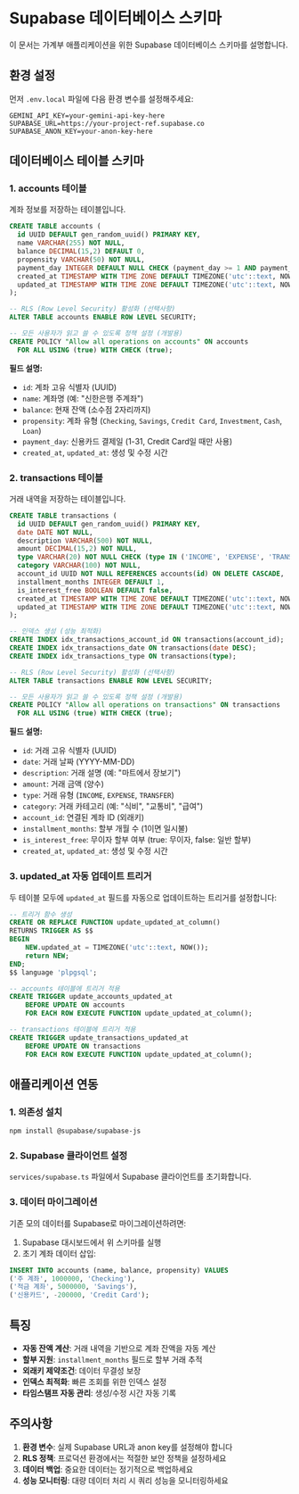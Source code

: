 # Supabase 데이터베이스 스키마

이 문서는 가계부 애플리케이션을 위한 Supabase 데이터베이스 스키마를 설명합니다.

## 환경 설정

먼저 `.env.local` 파일에 다음 환경 변수를 설정해주세요:

```env
GEMINI_API_KEY=your-gemini-api-key-here
SUPABASE_URL=https://your-project-ref.supabase.co
SUPABASE_ANON_KEY=your-anon-key-here
```

## 데이터베이스 테이블 스키마

### 1. accounts 테이블

계좌 정보를 저장하는 테이블입니다.

```sql
CREATE TABLE accounts (
  id UUID DEFAULT gen_random_uuid() PRIMARY KEY,
  name VARCHAR(255) NOT NULL,
  balance DECIMAL(15,2) DEFAULT 0,
  propensity VARCHAR(50) NOT NULL,
  payment_day INTEGER DEFAULT NULL CHECK (payment_day >= 1 AND payment_day <= 31),
  created_at TIMESTAMP WITH TIME ZONE DEFAULT TIMEZONE('utc'::text, NOW()) NOT NULL,
  updated_at TIMESTAMP WITH TIME ZONE DEFAULT TIMEZONE('utc'::text, NOW()) NOT NULL
);

-- RLS (Row Level Security) 활성화 (선택사항)
ALTER TABLE accounts ENABLE ROW LEVEL SECURITY;

-- 모든 사용자가 읽고 쓸 수 있도록 정책 설정 (개발용)
CREATE POLICY "Allow all operations on accounts" ON accounts
  FOR ALL USING (true) WITH CHECK (true);
```

**필드 설명:**
- `id`: 계좌 고유 식별자 (UUID)
- `name`: 계좌명 (예: "신한은행 주계좌")
- `balance`: 현재 잔액 (소수점 2자리까지)
- `propensity`: 계좌 유형 (`Checking`, `Savings`, `Credit Card`, `Investment`, `Cash`, `Loan`)
- `payment_day`: 신용카드 결제일 (1-31, Credit Card일 때만 사용)
- `created_at`, `updated_at`: 생성 및 수정 시간

### 2. transactions 테이블

거래 내역을 저장하는 테이블입니다.

```sql
CREATE TABLE transactions (
  id UUID DEFAULT gen_random_uuid() PRIMARY KEY,
  date DATE NOT NULL,
  description VARCHAR(500) NOT NULL,
  amount DECIMAL(15,2) NOT NULL,
  type VARCHAR(20) NOT NULL CHECK (type IN ('INCOME', 'EXPENSE', 'TRANSFER')),
  category VARCHAR(100) NOT NULL,
  account_id UUID NOT NULL REFERENCES accounts(id) ON DELETE CASCADE,
  installment_months INTEGER DEFAULT 1,
  is_interest_free BOOLEAN DEFAULT false,
  created_at TIMESTAMP WITH TIME ZONE DEFAULT TIMEZONE('utc'::text, NOW()) NOT NULL,
  updated_at TIMESTAMP WITH TIME ZONE DEFAULT TIMEZONE('utc'::text, NOW()) NOT NULL
);

-- 인덱스 생성 (성능 최적화)
CREATE INDEX idx_transactions_account_id ON transactions(account_id);
CREATE INDEX idx_transactions_date ON transactions(date DESC);
CREATE INDEX idx_transactions_type ON transactions(type);

-- RLS (Row Level Security) 활성화 (선택사항)
ALTER TABLE transactions ENABLE ROW LEVEL SECURITY;

-- 모든 사용자가 읽고 쓸 수 있도록 정책 설정 (개발용)
CREATE POLICY "Allow all operations on transactions" ON transactions
  FOR ALL USING (true) WITH CHECK (true);
```

**필드 설명:**
- `id`: 거래 고유 식별자 (UUID)
- `date`: 거래 날짜 (YYYY-MM-DD)
- `description`: 거래 설명 (예: "마트에서 장보기")
- `amount`: 거래 금액 (양수)
- `type`: 거래 유형 (`INCOME`, `EXPENSE`, `TRANSFER`)
- `category`: 거래 카테고리 (예: "식비", "교통비", "급여")
- `account_id`: 연결된 계좌 ID (외래키)
- `installment_months`: 할부 개월 수 (1이면 일시불)
- `is_interest_free`: 무이자 할부 여부 (true: 무이자, false: 일반 할부)
- `created_at`, `updated_at`: 생성 및 수정 시간

### 3. updated_at 자동 업데이트 트리거

두 테이블 모두에 `updated_at` 필드를 자동으로 업데이트하는 트리거를 설정합니다:

```sql
-- 트리거 함수 생성
CREATE OR REPLACE FUNCTION update_updated_at_column()
RETURNS TRIGGER AS $$
BEGIN
    NEW.updated_at = TIMEZONE('utc'::text, NOW());
    return NEW;
END;
$$ language 'plpgsql';

-- accounts 테이블에 트리거 적용
CREATE TRIGGER update_accounts_updated_at 
    BEFORE UPDATE ON accounts
    FOR EACH ROW EXECUTE FUNCTION update_updated_at_column();

-- transactions 테이블에 트리거 적용
CREATE TRIGGER update_transactions_updated_at 
    BEFORE UPDATE ON transactions
    FOR EACH ROW EXECUTE FUNCTION update_updated_at_column();
```

## 애플리케이션 연동

### 1. 의존성 설치

```bash
npm install @supabase/supabase-js
```

### 2. Supabase 클라이언트 설정

`services/supabase.ts` 파일에서 Supabase 클라이언트를 초기화합니다.

### 3. 데이터 마이그레이션

기존 모의 데이터를 Supabase로 마이그레이션하려면:

1. Supabase 대시보드에서 위 스키마를 실행
2. 초기 계좌 데이터 삽입:

```sql
INSERT INTO accounts (name, balance, propensity) VALUES 
('주 계좌', 1000000, 'Checking'),
('적금 계좌', 5000000, 'Savings'),
('신용카드', -200000, 'Credit Card');
```

## 특징

- **자동 잔액 계산**: 거래 내역을 기반으로 계좌 잔액을 자동 계산
- **할부 지원**: `installment_months` 필드로 할부 거래 추적
- **외래키 제약조건**: 데이터 무결성 보장
- **인덱스 최적화**: 빠른 조회를 위한 인덱스 설정
- **타임스탬프 자동 관리**: 생성/수정 시간 자동 기록

## 주의사항

1. **환경 변수**: 실제 Supabase URL과 anon key를 설정해야 합니다
2. **RLS 정책**: 프로덕션 환경에서는 적절한 보안 정책을 설정하세요
3. **데이터 백업**: 중요한 데이터는 정기적으로 백업하세요
4. **성능 모니터링**: 대량 데이터 처리 시 쿼리 성능을 모니터링하세요